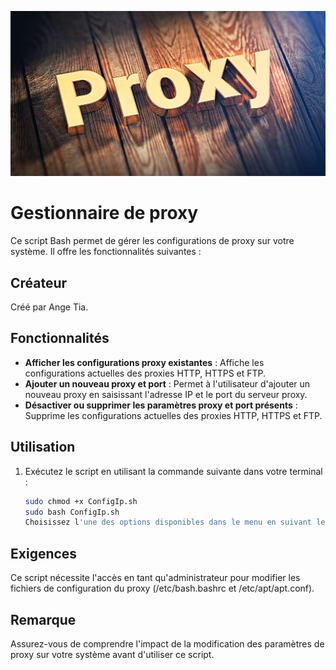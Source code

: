 ![Alt text](proxy.png)

# Gestionnaire de proxy

Ce script Bash permet de gérer les configurations de proxy sur votre système. Il offre les fonctionnalités suivantes :

## Créateur
Créé par Ange Tia.

## Fonctionnalités
- **Afficher les configurations proxy existantes** : Affiche les configurations actuelles des proxies HTTP, HTTPS et FTP.
- **Ajouter un nouveau proxy et port** : Permet à l'utilisateur d'ajouter un nouveau proxy en saisissant l'adresse IP et le port du serveur proxy.
- **Désactiver ou supprimer les paramètres proxy et port présents** : Supprime les configurations actuelles des proxies HTTP, HTTPS et FTP.

## Utilisation
1. Exécutez le script en utilisant la commande suivante dans votre terminal :

   ```bash
   sudo chmod +x ConfigIp.sh
   sudo bash ConfigIp.sh
   Choisissez l'une des options disponibles dans le menu en suivant les instructions à l'écran.


## Exigences
Ce script nécessite l'accès en tant qu'administrateur pour modifier les fichiers de configuration du proxy (/etc/bash.bashrc et /etc/apt/apt.conf).

## Remarque
Assurez-vous de comprendre l'impact de la modification des paramètres de proxy sur votre système avant d'utiliser ce script.